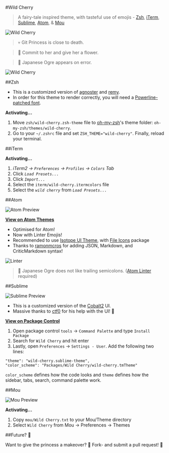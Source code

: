 #Wild Cherry

> A fairy-tale inspired theme, with tasteful use of emojis - [Zsh](http://www.zsh.org/), [iTerm](http://www.iterm2.com/), [Sublime](http://www.sublimetext.com), [Atom](https://atom.io/), & [Mou](http://25.io/mou/)

![Wild Cherry](https://raw.githubusercontent.com/mashaal/wild-cherry/master/images/wild-cherry.jpg)

> :skull: Git Princess is close to death.

> :tulip: Commit to her and give her a flower.

> :japanese_ogre: Japanese Ogre appears on error.

![Wild Cherry](https://raw.githubusercontent.com/mashaal/wild-cherry/master/images/wild-cherry.gif)



##Zsh

* This is a customized version of [agnoster](https://gist.github.com/3712874) and [remy](https://remysharp.com/2013/07/25/my-terminal-setup).
* In order for this theme to render correctly, you will need a [Powerline-patched font](https://gist.github.com/1595572).

**Activating...**

1. Move `zsh/wild-cherry.zsh-theme` file to [oh-my-zsh](https://github.com/robbyrussell/oh-my-zsh/)'s theme folder: `oh-my-zsh/themes/wild-cherry`.
2. Go to your `~/.zshrc` file and set `ZSH_THEME="wild-cherry"`. Finally, reload your terminal.


##iTerm

**Activating...**

1. *iTerm2 → `Preferences` → `Profiles` → `Colors` Tab*
2. Click *`Load Presets...`*
3. Click *`Import...`*
4. Select the `iterm/wild-cherry.itermcolors` file
5. Select the *`wild cherry`* from *`Load Presets...`*

##Atom

![Atom Preview](https://raw.githubusercontent.com/mashaal/wild-cherry/master/images/atom.png)

**[View on Atom Themes](https://atom.io/themes/wild-cherry)**

* Optimised for Atom!
* Now with Linter Emojis!
* Recommended to use [Isotope UI Theme](https://atom.io/themes/isotope-ui), with [File Icons](https://atom.io/packages/file-icons) package
* Thanks to [ramonmcros](https://github.com/ramonmcros) for adding JSON, Markdown, and CriticMarkdown syntax!

![Linter](https://raw.githubusercontent.com/mashaal/wild-cherry/master/images/linter.png)
> :japanese_ogre: Japanese Ogre does not like trailing semicolons. ([Atom Linter](https://atom.io/packages/linter) required)


##Sublime

![Sublime Preview](https://raw.githubusercontent.com/mashaal/wild-cherry/master/images/sublime.png)

* This is a customized version of the [Cobalt2](https://github.com/wesbos/cobalt2) UI.
* Massive thanks to [ctf0](https://github.com/ctf0) for his help with the UI! :tophat:

**[View on Package Control](https://packagecontrol.io/packages/Wild%20Cherry)**

1. Open package control `tools` → `Command Palette` and type `Install Package`
2. Search for `Wild Cherry` and hit enter
3. Lastly, open `Preferences` → `Settings - User`. Add the following two lines:

```
"theme": "wild-cherry.sublime-theme",
"color_scheme": "Packages/Wild Cherry/wild-cherry.tmTheme"
```
`color_scheme` defines how the code looks and `theme` defines how the sidebar, tabs, search, command palette work.



##Mou

![Mou Preview](https://raw.githubusercontent.com/mashaal/wild-cherry/master/images/mou.jpg)

**Activating...**

1. Copy `mou/Wild Cherry.txt` to your Mou/Theme directory
2. Select `Wild Cherry` from Mou → Preferences → Themes

##Future? :crystal_ball:

Want to give the princess a makeover? :lipstick: Fork- and submit a pull request! :ribbon:
